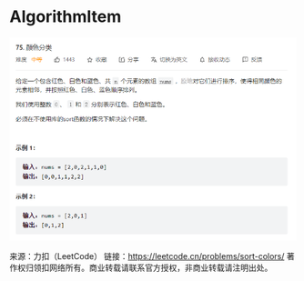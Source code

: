 # AlgorithmItem
![img.png](img.png)

来源：力扣（LeetCode）
链接：https://leetcode.cn/problems/sort-colors/
著作权归领扣网络所有。商业转载请联系官方授权，非商业转载请注明出处。

